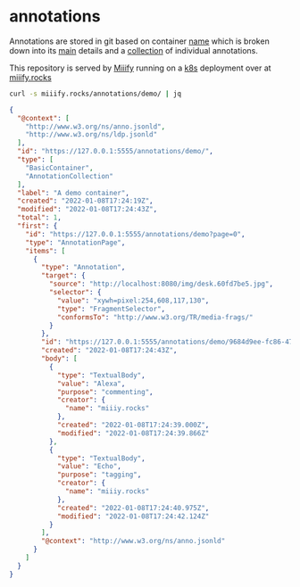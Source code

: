 # annotations

Annotations are stored in git based on container [name](https://github.com/jptmoore/annotations/tree/master/demo) which is broken down into its [main](https://github.com/jptmoore/annotations/tree/master/demo/main) details and a [collection](https://github.com/jptmoore/annotations/tree/master/demo/collection) of individual annotations. 

This repository is served by [Miiify](https://github.com/nationalarchives/miiify) running on a [k8s](https://github.com/nationalarchives/miiify/tree/main/k8s) deployment over at [miiify.rocks](http://miiify.rocks/)

```sh
curl -s miiify.rocks/annotations/demo/ | jq
```

```json
{
  "@context": [
    "http://www.w3.org/ns/anno.jsonld",
    "http://www.w3.org/ns/ldp.jsonld"
  ],
  "id": "https://127.0.0.1:5555/annotations/demo/",
  "type": [
    "BasicContainer",
    "AnnotationCollection"
  ],
  "label": "A demo container",
  "created": "2022-01-08T17:24:19Z",
  "modified": "2022-01-08T17:24:43Z",
  "total": 1,
  "first": {
    "id": "https://127.0.0.1:5555/annotations/demo?page=0",
    "type": "AnnotationPage",
    "items": [
      {
        "type": "Annotation",
        "target": {
          "source": "http://localhost:8080/img/desk.60fd7be5.jpg",
          "selector": {
            "value": "xywh=pixel:254,608,117,130",
            "type": "FragmentSelector",
            "conformsTo": "http://www.w3.org/TR/media-frags/"
          }
        },
        "id": "https://127.0.0.1:5555/annotations/demo/9684d9ee-fc86-470d-9223-9a6cf3d0e2a2",
        "created": "2022-01-08T17:24:43Z",
        "body": [
          {
            "type": "TextualBody",
            "value": "Alexa",
            "purpose": "commenting",
            "creator": {
              "name": "miiiy.rocks"
            },
            "created": "2022-01-08T17:24:39.000Z",
            "modified": "2022-01-08T17:24:39.866Z"
          },
          {
            "type": "TextualBody",
            "value": "Echo",
            "purpose": "tagging",
            "creator": {
              "name": "miiiy.rocks"
            },
            "created": "2022-01-08T17:24:40.975Z",
            "modified": "2022-01-08T17:24:42.124Z"
          }
        ],
        "@context": "http://www.w3.org/ns/anno.jsonld"
      }
    ]
  }
}
```